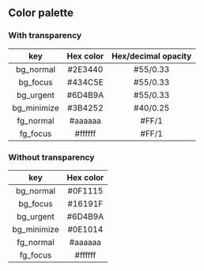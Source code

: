 ## Color palette

### With transparency

|     key     	| Hex color 	| Hex/decimal opacity 	|
|:-----------:	|:---------:	|:-------------------:	|
|  bg_normal  	|  #2E3440  	|       #55/0.33      	|
|   bg_focus  	|  #434C5E  	|       #55/0.33      	|
|  bg_urgent  	|  #6D4B9A  	|       #55/0.33      	|
| bg_minimize 	|  #3B4252  	|       #40/0.25      	|
|  fg_normal  	|  #aaaaaa  	|        #FF/1        	|
|   fg_focus  	|  #ffffff  	|        #FF/1        	|

### Without transparency

|     key     	| Hex color 	| 
|:-----------:	|:---------:	|
|  bg_normal  	|  #0F1115  	|
|   bg_focus  	|  #16191F  	|
|  bg_urgent  	|  #6D4B9A  	|
| bg_minimize 	|  #0E1014  	|
|  fg_normal  	|  #aaaaaa  	|
|   fg_focus  	|  #ffffff  	|